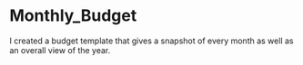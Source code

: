 # Monthly_Budget
 I created a budget template that gives a snapshot of every month as well as an overall view of the year.
